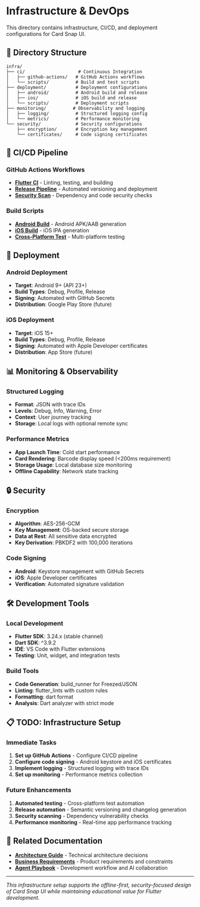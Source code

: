 # Infrastructure & DevOps

This directory contains infrastructure, CI/CD, and deployment configurations for Card Snap UI.

## 📁 Directory Structure

```
infra/
├── ci/                    # Continuous Integration
│   ├── github-actions/   # GitHub Actions workflows
│   └── scripts/          # Build and test scripts
├── deployment/           # Deployment configurations
│   ├── android/          # Android build and release
│   ├── ios/              # iOS build and release
│   └── scripts/          # Deployment scripts
├── monitoring/          # Observability and logging
│   ├── logging/          # Structured logging config
│   └── metrics/          # Performance monitoring
└── security/             # Security configurations
    ├── encryption/       # Encryption key management
    └── certificates/     # Code signing certificates
```

## 🔄 CI/CD Pipeline

### GitHub Actions Workflows

- **[Flutter CI](ci/github-actions/flutter-ci.yml)** - Linting, testing, and building
- **[Release Pipeline](ci/github-actions/release.yml)** - Automated versioning and deployment
- **[Security Scan](ci/github-actions/security.yml)** - Dependency and code security checks

### Build Scripts

- **[Android Build](ci/scripts/build-android.sh)** - Android APK/AAB generation
- **[iOS Build](ci/scripts/build-ios.sh)** - iOS IPA generation
- **[Cross-Platform Test](ci/scripts/test-cross-platform.sh)** - Multi-platform testing

## 🚀 Deployment

### Android Deployment

- **Target**: Android 9+ (API 23+)
- **Build Types**: Debug, Profile, Release
- **Signing**: Automated with GitHub Secrets
- **Distribution**: Google Play Store (future)

### iOS Deployment

- **Target**: iOS 15+
- **Build Types**: Debug, Profile, Release
- **Signing**: Automated with Apple Developer certificates
- **Distribution**: App Store (future)

## 📊 Monitoring & Observability

### Structured Logging

- **Format**: JSON with trace IDs
- **Levels**: Debug, Info, Warning, Error
- **Context**: User journey tracking
- **Storage**: Local logs with optional remote sync

### Performance Metrics

- **App Launch Time**: Cold start performance
- **Card Rendering**: Barcode display speed (<200ms requirement)
- **Storage Usage**: Local database size monitoring
- **Offline Capability**: Network state tracking

## 🔒 Security

### Encryption

- **Algorithm**: AES-256-GCM
- **Key Management**: OS-backed secure storage
- **Data at Rest**: All sensitive data encrypted
- **Key Derivation**: PBKDF2 with 100,000 iterations

### Code Signing

- **Android**: Keystore management with GitHub Secrets
- **iOS**: Apple Developer certificates
- **Verification**: Automated signature validation

## 🛠️ Development Tools

### Local Development

- **Flutter SDK**: 3.24.x (stable channel)
- **Dart SDK**: ^3.9.2
- **IDE**: VS Code with Flutter extensions
- **Testing**: Unit, widget, and integration tests

### Build Tools

- **Code Generation**: build_runner for Freezed/JSON
- **Linting**: flutter_lints with custom rules
- **Formatting**: dart format
- **Analysis**: Dart analyzer with strict mode

## 📋 TODO: Infrastructure Setup

### Immediate Tasks

1. **Set up GitHub Actions** - Configure CI/CD pipeline
2. **Configure code signing** - Android keystore and iOS certificates
3. **Implement logging** - Structured logging with trace IDs
4. **Set up monitoring** - Performance metrics collection

### Future Enhancements

1. **Automated testing** - Cross-platform test automation
2. **Release automation** - Semantic versioning and changelog generation
3. **Security scanning** - Dependency vulnerability checks
4. **Performance monitoring** - Real-time app performance tracking

## 🔗 Related Documentation

- **[Architecture Guide](../ARCHITECTURE.md)** - Technical architecture decisions
- **[Business Requirements](../BUSINESS.md)** - Product requirements and constraints
- **[Agent Playbook](../AGENTS.md)** - Development workflow and AI collaboration

---

*This infrastructure setup supports the offline-first, security-focused design of Card Snap UI while maintaining educational value for Flutter development.*
